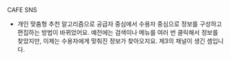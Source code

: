 CAFE SNS

- 개인 맞춤형 추천 알고리즘으로 공급자 중심에서 수용자 중심으로 정보를 구성하고 편집하는 방법이 바뀌었어요. 예전에는 검색이나 메뉴를 여러 번 클릭해서 정보를 찾았지만, 이제는 수용자에게 맞춰진 정보가 찾아오지요. 제3의 채널이 생긴 셈입니다.

